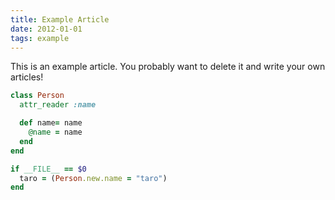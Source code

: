 ```yaml
---
title: Example Article
date: 2012-01-01
tags: example
---
```


This is an example article. You probably want to delete it and write your own articles!

```ruby
class Person
  attr_reader :name

  def name= name
    @name = name
  end
end

if __FILE__ == $0
  taro = (Person.new.name = "taro")
end
```

